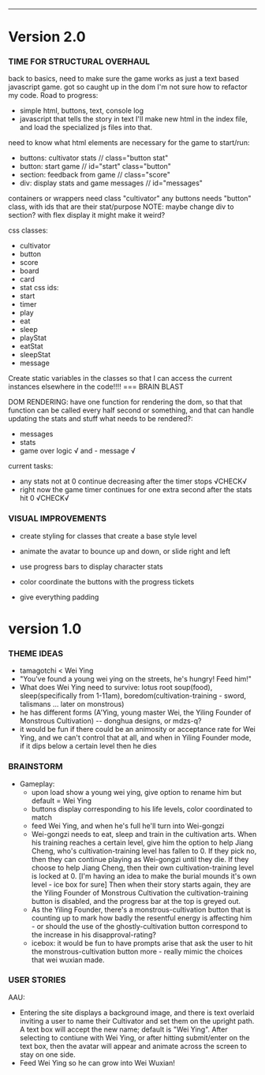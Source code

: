---
# Version 2.0
### TIME FOR STRUCTURAL OVERHAUL
back to basics, need to make sure the game works as just a text based javascript game. got so caught up in the dom I'm not sure how to refactor my code.
Road to progress:
- simple html, buttons, text, console log
- javascript that tells the story in text 
I'll make new html in the index file, and load the specialized js files into that.

need to know what html elements are necessary for the game to start/run:
- buttons: cultivator stats // class="button stat"
- button: start game // id="start" class="button"
- section: feedback from game // class="score"
- div: display stats and game messages // id="messages"

containers or wrappers need class "cultivator"
any buttons needs "button" class, with ids that are their stat/purpose
NOTE: maybe change div to section? with flex display it might make it weird?

css classes:
- cultivator
- button
- score
- board
- card
- stat
css ids:
- start
- timer
- play
- eat
- sleep
- playStat
- eatStat
- sleepStat
- message

Create static variables in the classes so that I can access the current instances elsewhere in the code!!!! === BRAIN BLAST

DOM RENDERING:
have one function for rendering the dom, so that that function can be called every half second or something, and that can handle updating the stats and stuff
what needs to be rendered?:
- messages
- stats
- game over logic √ and - message √

current tasks:
- any stats not at 0 continue decreasing after the timer stops √CHECK√
- right now the game timer continues for one extra second after the stats hit 0 √CHECK√

### VISUAL IMPROVEMENTS
- create styling for classes that create a base style level


- animate the avatar to bounce up and down, or slide right and left
- use progress bars to display character stats
- color coordinate the buttons with the progress tickets
- give everything padding






# version 1.0
### THEME IDEAS
- tamagotchi < Wei Ying
- "You've found a young wei ying on the streets, he's hungry! Feed him!"
- What does Wei Ying need to survive: lotus root soup(food), sleep(specifically from 1-11am), boredom(cultivation-training - sword, talismans ... later on monstrous)
- he has different forms (A'Ying, young master Wei, the Yiling Founder of Monstrous Cultivation) -- donghua designs, or mdzs-q?
- it would be fun if there could be an animosity or acceptance rate for Wei Ying, and we can't control that at all, and when in Yiling Founder mode, if it dips below a certain level then he dies 

### BRAINSTORM
- Gameplay:
    - upon load show a young wei ying, give option to rename him but default = Wei Ying
    - buttons display corresponding to his life levels, color coordinated to match
    - feed Wei Ying, and when he's full he'll turn into Wei-gongzi 
    - Wei-gongzi needs to eat, sleep and train in the cultivation arts. When his training reaches a certain level, give him the option to help Jiang Cheng, who's cultivation-training level has fallen to 0. If they pick no, then they can continue playing as Wei-gongzi until they die. If they choose to help Jiang Cheng, then their own cultivation-training level is locked at 0. [I'm having an idea to make the burial mounds it's own level - ice box for sure] Then when their story starts again, they are the Yiling Founder of Monstrous Cultivation the cultivation-training button is disabled, and the progress bar at the top is greyed out. 
    - As the Yiling Founder, there's a monstrous-cultivation button that is counting up to mark how badly the resentful energy is affecting him - or should the use of the ghostly-cultivation button correspond to the increase in his disapproval-rating?
    - icebox: it would be fun to have prompts arise that ask the user to hit the monstrous-cultivation button more - really mimic the choices that wei wuxian made. 


### USER STORIES
AAU:
- Entering the site displays a background image, and there is text overlaid inviting a user to name their Cultivator and set them on the upright path. A text box will accept the new name; default is "Wei Ying". After selecting to contiune with Wei Ying, or after hitting submit/enter on the text box, then the avatar will appear and animate across the screen to stay on one side. 
- Feed Wei Ying so he can grow into Wei Wuxian!


